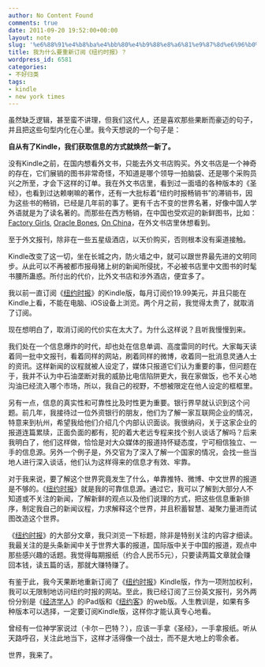 ```yaml
---
author: No Content Found
comments: true
date: 2011-09-20 19:52:00+00:00
layout: note
slug: '%e6%88%91%e4%b8%ba%e4%bb%80%e4%b9%88%e8%a6%81%e9%87%8d%e6%96%b0%e8%ae%a2%e9%98%85%e3%80%8a%e7%ba%bd%e7%ba%a6%e6%97%b6%e6%8a%a5%e3%80%8b%ef%bc%9f'
title: 我为什么要重新订阅《纽约时报》？
wordpress_id: 6581
categories:
- 不好归类
tags:
- kindle
- new york times
---
```


虽然缺乏逻辑，甚至蛮不讲理，但我们这代人，还是喜欢那些果断而豪迈的句子，并且把这些句型内化在心里。我今天想说的一个句子是：





**自从有了Kindle，我们获取信息的方式就焕然一新了。**





没有Kindle之前，在国内想看外文书，只能去外文书店购买。外文书店是一个神奇的存在，它们展销的图书非常奇怪，不知道是哪个领导一拍脑袋、还是哪个采购员兴之所至，才会下这样的订单。我在外文书店里，看到过一面墙的各种版本的《圣经》，也看到过达赖喇嘛的著作，还有一大批标着“纽约时报畅销书”的滞销书，因为这些书的畅销，已经是几年前的事了。更有千古不变的世界名著，好像中国人学外语就是为了读名著的。而那些在西方畅销，在中国也受欢迎的新鲜图书，比如：[Factory Girls](http://amazon.com/dp/B001FA0URC), [Oracle Bones](http://amazon.com/dp/B000GCFD8Q), [On China](http://amazon.com/dp/B0046ECJBY)，在外文书店里休想看到。





至于外文报刊，除非在一些五星级酒店，以天价购买，否则根本没有渠道接触。





Kindle改变了这一切，坐在长城之内，防火墙之中，就可以跟世界最先进的文明同步。从此可以不再被都市报母猪上树的新闻所侵扰，不必被书店里中文图书的时髦书腰所蛊惑。所付出的代价，比外文书店和涉外酒店，便宜多了。





我以前一直订阅《[纽约时报](http://www.nytimes.com/)》的Kindle版，每月订阅价19.99美元，并且只能在Kindle上看，不能在电脑、iOS设备上浏览。两个月之前，我觉得太贵了，就取消了订阅。





现在想明白了，取消订阅的代价实在太大了。为什么这样说？且听我慢慢到来。





我们处在一个信息爆炸的时代，却也处在信息单调、高度雷同的时代。大家每天读着同一批中文报刊，看着同样的网站，刷着同样的微博，收着同一批消息灵通人士的资讯。这样新闻的议程就被人设定了，媒体只报道它们认为重要的事，但问题在于，我并不认为中石油垄断对我的威胁比电信陷阱更大，我在家做饭，也不关心地沟油已经流入哪个市场，所以，我自己的视野，不想被限定在他人设定的框框里。





另有一点，信息的真实性和可靠性比及时性更为重要。银行界早就认识到这个问题。前几年，我接待过一位外资银行的朋友，他们为了解一家互联网企业的情况，特意来到杭州，希望我给他们介绍几个内部认识面谈。我很纳闷，关于这家企业的报道连篇累牍，正面负面的都有，犯的着大老远专程来找个别人谈话了解吗？后来我明白了，他们这样做，恰恰是对大众媒体的报道持怀疑态度，宁可相信独立、一手的信息源。另外一个例子是，外交官为了深入了解一个国家的情况，会找一些当地人进行深入谈话，他们认为这样得来的信息才有效、牢靠。





对于我来说，要了解这个世界究竟发生了什么，单靠推特、微博、中文世界的报道是不够的。《[纽约时报](http://www.nytimes.com/)》就是我的可靠信息源。通过它，我可以了解到大部分人不知道或不关注的新闻，了解新鲜的观点以及他们说理的方式，把这些信息重新排序，制定我自己的新闻议程，力求解释这个世界，并且积蓄智慧、凝聚力量进而试图改造这个世界。





《[纽约时报](http://www.nytimes.com/)》的大部分文章，我只浏览一下标题，除非是特别关注的内容才细读。我最关注的是头条新闻中关于世界大事的报道，国际版中关于中国的报道，观点中那些感兴趣的话题。我觉得每期报纸（约合人民币5元），只要读两篇文章就会赚回本钱，读五篇的话，那就大赚特赚了。





有鉴于此，我今天果断地重新订阅了《[纽约时报](http://www.nytimes.com/)》Kindle版，作为一项附加权利，我可以无限制地访问纽约时报的网站。至此，我已经订阅了三份英文报刊，另外两份分别是《[经济学人](http://www.economist.com/)》的iPad版和《[纽约客](http://www.newyorker.com/)》的web版。人生教训是，如果有多种版本可以选择，一定要订阅Kindle版，这样你才能认真专心地看。





曾经有一位神学家说过（卡尔－巴特？），应该一手拿《圣经》，一手拿报纸。听从天路呼召，关注此地当下，这样才活得像一个战士，而不是大地上的零余者。





世界，我来了。
